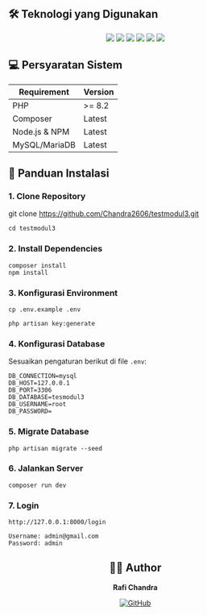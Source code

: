 
## 🛠️ Teknologi yang Digunakan

<p align="center">
  <img src="https://img.shields.io/badge/Laravel-11-FF2D20?style=for-the-badge&logo=laravel&logoColor=white" />
  <img src="https://img.shields.io/badge/Laravel_Breeze-FF2D20?style=for-the-badge&logo=laravel&logoColor=white" />
  <img src="https://img.shields.io/badge/Alpine.js-8BC0D0?style=for-the-badge&logo=alpine.js&logoColor=black" />
  <img src="https://img.shields.io/badge/Tailwind_CSS-38B2AC?style=for-the-badge&logo=tailwind-css&logoColor=white" />
  <img src="https://img.shields.io/badge/MySQL-005C84?style=for-the-badge&logo=mysql&logoColor=white" />
  <img src="https://img.shields.io/badge/AOS-563D7C?style=for-the-badge" />
</p>

## 💻 Persyaratan Sistem

| Requirement | Version |
|-------------|---------|
| PHP | >= 8.2 |
| Composer | Latest |
| Node.js & NPM | Latest |
| MySQL/MariaDB | Latest |

## 🚀 Panduan Instalasi

### 1. Clone Repository
git clone https://github.com/Chandra2606/testmodul3.git
```
cd testmodul3
```

### 2. Install Dependencies
```
composer install
npm install
```

### 3. Konfigurasi Environment
```
cp .env.example .env
```

```
php artisan key:generate
```

### 4. Konfigurasi Database
Sesuaikan pengaturan berikut di file `.env`:

```
DB_CONNECTION=mysql
DB_HOST=127.0.0.1
DB_PORT=3306
DB_DATABASE=tesmodul3
DB_USERNAME=root
DB_PASSWORD=
```

### 5. Migrate Database
```
php artisan migrate --seed
```

### 6. Jalankan Server
```
composer run dev
```

### 7. Login
```
http://127.0.0.1:8000/login
```
```
Username: admin@gmail.com
Password: admin
```


<div align="center">
  
## 👨‍💻 Author

**Rafi Chandra**

[![GitHub](https://img.shields.io/badge/GitHub-100000?style=for-the-badge&logo=github&logoColor=white)](https://github.com/Chandra2606)

</div>

